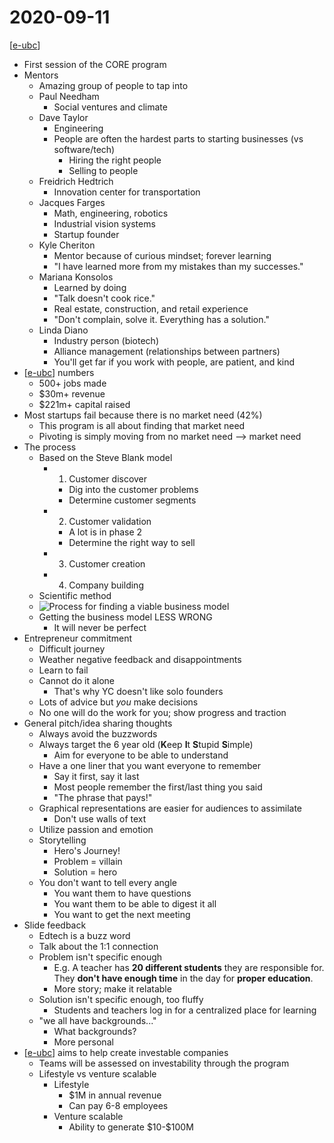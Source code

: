 # 2020-09-11

[[e-ubc]]

- First session of the CORE program
- Mentors
  - Amazing group of people to tap into
  - Paul Needham
    - Social ventures and climate
  - Dave Taylor
    - Engineering
    - People are often the hardest parts to starting businesses (vs software/tech)
      - Hiring the right people
      - Selling to people
  - Freidrich Hedtrich
    - Innovation center for transportation
  - Jacques Farges
    - Math, engineering, robotics
    - Industrial vision systems
    - Startup founder
  - Kyle Cheriton
    - Mentor because of curious mindset; forever learning
    - "I have learned more from my mistakes than my successes."
  - Mariana Konsolos
    - Learned by doing
    - "Talk doesn't cook rice."
    - Real estate, construction, and retail experience
    - "Don't complain, solve it. Everything has a solution."
  - Linda Diano
    - Industry person (biotech)
    - Alliance management (relationships between partners)
    - You'll get far if you work with people, are patient, and kind
- [[e-ubc]] numbers
  - 500+ jobs made
  - \$30m+ revenue
  - \$221m+ capital raised
- Most startups fail because there is no market need (42%)
  - This program is all about finding that market need
  - Pivoting is simply moving from no market need --> market need
- The process
  - Based on the Steve Blank model
    - 1. Customer discover
      - Dig into the customer problems
      - Determine customer segments
    - 2. Customer validation
      - A lot is in phase 2
      - Determine the right way to sell
    - 3. Customer creation
    - 4. Company building
  - Scientific method
  - ![Process for finding a viable business model](/assets/second-brain/2020-09-11-09-07-45.png)
  - Getting the business model LESS WRONG
    - It will never be perfect
- Entrepreneur commitment
  - Difficult journey
  - Weather negative feedback and disappointments
  - Learn to fail
  - Cannot do it alone
    - That's why YC doesn't like solo founders
  - Lots of advice but _you_ make decisions
  - No one will do the work for you; show progress and traction
- General pitch/idea sharing thoughts
  - Always avoid the buzzwords
  - Always target the 6 year old (**K**eep **I**t **S**tupid **S**imple)
    - Aim for everyone to be able to understand
  - Have a one liner that you want everyone to remember
    - Say it first, say it last
    - Most people remember the first/last thing you said
    - "The phrase that pays!"
  - Graphical representations are easier for audiences to assimilate
    - Don't use walls of text
  - Utilize passion and emotion
  - Storytelling
    - Hero's Journey!
    - Problem = villain
    - Solution = hero
  - You don't want to tell every angle
    - You want them to have questions
    - You want them to be able to digest it all
    - You want to get the next meeting
- Slide feedback
  - Edtech is a buzz word
  - Talk about the 1:1 connection
  - Problem isn't specific enough
    - E.g. A teacher has **20 different students** they are responsible for. They **don't have enough time** in the day for **proper education**.
    - More story; make it relatable
  - Solution isn't specific enough, too fluffy
    - Students and teachers log in for a centralized place for learning
  - "we all have backgrounds..."
    - What backgrounds?
    - More personal
- [[e-ubc]] aims to help create investable companies
  - Teams will be assessed on investability through the program
  - Lifestyle vs venture scalable
    - Lifestyle
      - \$1M in annual revenue
      - Can pay 6-8 employees
    - Venture scalable
      - Ability to generate \$10-\$100M

[//begin]: # "Autogenerated link references for markdown compatibility"
[e-ubc]: e-ubc "e@UBC"
[//end]: # "Autogenerated link references"